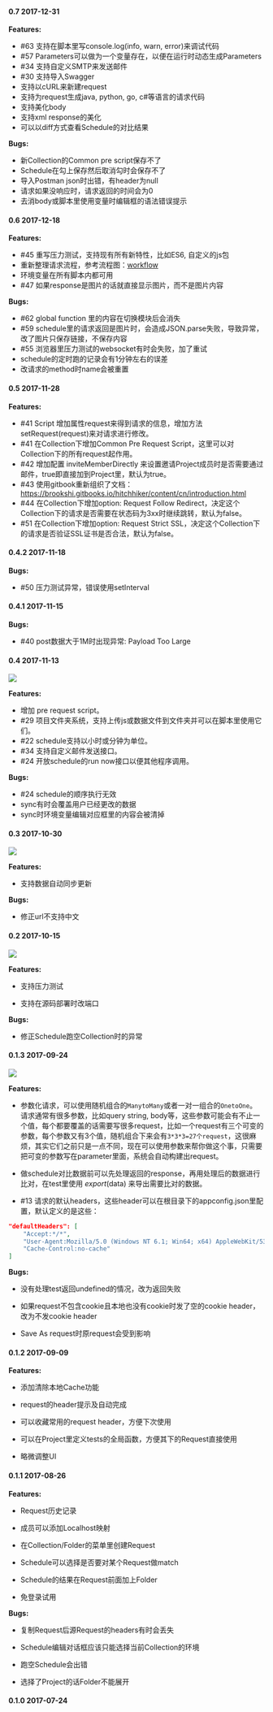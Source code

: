 #### 0.7 2017-12-31

**Features:**

* \#63 支持在脚本里写console.log(info, warn, error)来调试代码
* \#57 Parameters可以做为一个变量存在，以便在运行时动态生成Parameters
* \#34 支持自定义SMTP来发送邮件
* \#30 支持导入Swagger
* 支持以cURL来新建request
* 支持为request生成java, python, go, c#等语言的请求代码
* 支持美化body
* 支持xml response的美化
* 可以以diff方式查看Schedule的对比结果

**Bugs:**

* 新Collection的Common pre script保存不了
* Schedule在勾上保存然后取消勾时会保存不了
* 导入Postman json时出错，有header为null
* 请求如果没响应时，请求返回的时间会为0
* 去消body或脚本里使用变量时编辑框的语法错误提示

#### 0.6 2017-12-18

**Features:**

* \#45 重写压力测试，支持现有所有新特性，比如ES6, 自定义的js包
* 重新整理请求流程，参考流程图：[workflow](https://raw.githubusercontent.com/brookshi/images/master/Hitchhiker/script/reuqest_wf.png) 
* 环境变量在所有脚本内都可用
* \#47 如果response是图片的话就直接显示图片，而不是图片内容

**Bugs:**

* \#62 global function 里的内容在切换模块后会消失
* \#59 schedule里的请求返回是图片时，会造成JSON.parse失败，导致异常，改了图片只保存链接，不保存内容
* \#55 浏览器里压力测试的websocket有时会失败，加了重试
* schedule的定时跑的记录会有1分钟左右的误差
* 改请求的method时name会被重置


#### 0.5 2017-11-28

**Features:**

* \#41 Script 增加属性request来得到请求的信息，增加方法setRequest(request)来对请求进行修改。
* \#41 在Collection下增加Common Pre Request Script，这里可以对Collection下的所有request起作用。
* \#42 增加配置 inviteMemberDirectly 来设置邀请Project成员时是否需要通过邮件，true即直接加到Project里，默认为true。
* \#43 使用gitbook重新组织了文档： https://brookshi.gitbooks.io/hitchhiker/content/cn/introduction.html
* \#44 在Collection下增加option: Request Follow Redirect，决定这个Collection下的请求是否需要在状态码为3xx时继续跳转，默认为false。
* \#51 在Collection下增加option: Request Strict SSL，决定这个Collection下的请求是否验证SSL证书是否合法，默认为false。


#### 0.4.2 2017-11-18

**Bugs:**

* \#50 压力测试异常，错误使用setInterval


#### 0.4.1 2017-11-15

**Bugs:**

* \#40 post数据大于1M时出现异常: Payload Too Large


#### 0.4 2017-11-13

![](https://raw.githubusercontent.com/brookshi/images/master/Hitchhiker/pre_request_script.PNG)

**Features:**

* 增加 pre request script。
* \#29 项目文件夹系统，支持上传js或数据文件到文件夹并可以在脚本里使用它们。
* \#22 schedule支持以小时或分钟为单位。
* \#34 支持自定义邮件发送接口。
* \#24 开放schedule的run now接口以便其他程序调用。

**Bugs:**

* \#24 schedule的顺序执行无效
* sync有时会覆盖用户已经更改的数据
* sync时环境变量编辑对应框里的内容会被清掉


#### 0.3 2017-10-30

![](https://raw.githubusercontent.com/brookshi/images/master/Hitchhiker/sync.gif)

**Features:**
* 支持数据自动同步更新

**Bugs:**
* 修正url不支持中文


#### 0.2 2017-10-15

![](https://raw.githubusercontent.com/brookshi/images/master/Hitchhiker/stresstest.gif)

**Features:**

* 支持压力测试

* 支持在源码部署时改端口

**Bugs:**

* 修正Schedule跑空Collection时的异常


#### 0.1.3 2017-09-24

![](https://raw.githubusercontent.com/brookshi/images/master/Hitchhiker/parameters.gif)

**Features:**
* 参数化请求，可以使用随机组合的`ManytoMany`或者一对一组合的`OnetoOne`。 请求通常有很多参数，比如query string, body等，这些参数可能会有不止一个值，每个都要覆盖的话需要写很多request，比如一个request有三个可变的参数，每个参数又有3个值，随机组合下来会有`3*3*3=27个request`，这很麻烦，其实它们之前只是一点不同，现在可以使用参数来帮你做这个事，只需要把可变的参数写在parameter里面，系统会自动构建出request。

* 做schedule对比数据前可以先处理返回的response，再用处理后的数据进行比对，在test里使用 $export$(data) 来导出需要比对的数据。

* \#13 请求的默认headers，这些header可以在根目录下的appconfig.json里配置，默认定义的是这些：
``` json
"defaultHeaders": [
    "Accept:*/*",
    "User-Agent:Mozilla/5.0 (Windows NT 6.1; Win64; x64) AppleWebKit/537.36 (KHTML, like Gecko) Chrome/60.0.3112.113 Safari/537.36",
    "Cache-Control:no-cache"
]
```

**Bugs:**

* 没有处理test返回undefined的情况，改为返回失败

* 如果request不包含cookie且本地也没有cookie时发了空的cookie header，改为不发cookie header

* Save As request时原request会受到影响


#### 0.1.2 2017-09-09

**Features:**

* 添加清除本地Cache功能

* request的header提示及自动完成

* 可以收藏常用的request header，方便下次使用

* 可以在Project里定义tests的全局函数，方便其下的Request直接使用

* 略微调整UI


#### 0.1.1 2017-08-26

**Features:**

* Request历史记录

* 成员可以添加Localhost映射

* 在Collection/Folder的菜单里创建Request

* Schedule可以选择是否要对某个Request做match

* Schedule的结果在Request前面加上Folder

* 免登录试用

**Bugs:**

* 复制Request后源Request的headers有时会丢失

* Schedule编辑对话框应该只能选择当前Collection的环境

* 跑空Schedule会出错

* 选择了Project的话Folder不能展开


#### 0.1.0 2017-07-24